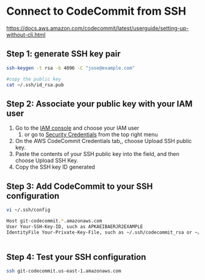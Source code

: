 # Connect to CodeCommit from SSH
https://docs.aws.amazon.com/codecommit/latest/userguide/setting-up-without-cli.html

## Step 1: generate SSH key pair

```bash
ssh-keygen -t rsa -b 4096 -C "jose@example.com"

#copy the public key
cat ~/.ssh/id_rsa.pub
```

## Step 2: Associate your public key with your IAM user
1. Go to the [IAM console](https://console.aws.amazon.com/iam/) and choose your IAM user
   1. or go to [Security Credentials](https://console.aws.amazon.com/iam/home?#security_credential) from the top right menu
2. On the AWS CodeCommit Credentials tab,, choose Upload SSH public key.
3. Paste the contents of your SSH public key into the field, and then choose Upload SSH Key.
4. Copy the SSH key ID generated

## Step 3: Add CodeCommit to your SSH configuration

```bash
vi ~/.ssh/config

Host git-codecommit.*.amazonaws.com
User Your-SSH-Key-ID, such as APKAEIBAERJR2EXAMPLE
IdentityFile Your-Private-Key-File, such as ~/.ssh/codecommit_rsa or ~/.ssh/id_rsa
         
```

## Step 4: Test your SSH configuration
```bash
ssh git-codecommit.us-east-1.amazonaws.com
```